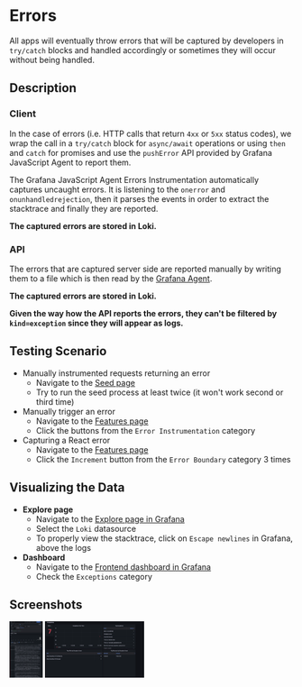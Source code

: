 # Errors

All apps will eventually throw errors that will be captured by developers in `try/catch` blocks and handled
accordingly or sometimes they will occur without being handled.

## Description

### Client

In the case of errors (i.e. HTTP calls that return `4xx` or `5xx` status codes), we wrap the call in a `try/catch` block
for `async/await` operations or using `then` and `catch` for promises and use the `pushError` API provided by Grafana
JavaScript Agent to report them.

The Grafana JavaScript Agent Errors Instrumentation automatically captures uncaught errors. It is listening to the `onerror`
and `onunhandledrejection`, then it parses the events in order to extract the stacktrace and finally they are reported.

**The captured errors are stored in Loki.**

### API

The errors that are captured server side are reported manually by writing them to a file which is then read by the
[Grafana Agent](https://github.com/grafana/agent).

**The captured errors are stored in Loki.**

**Given the way how the API reports the errors, they can't be filtered by `kind=exception` since they will appear as
logs.**

## Testing Scenario

- Manually instrumented requests returning an error
  - Navigate to the [Seed page](http://localhost:5173/seed)
  - Try to run the seed process at least twice (it won't work second or third time)
- Manually trigger an error
  - Navigate to the [Features page](http://localhost:5173/features)
  - Click the buttons from the `Error Instrumentation` category
- Capturing a React error
  - Navigate to the [Features page](http://localhost:5173/features)
  - Click the `Increment` button from the `Error Boundary` category 3 times

## Visualizing the Data

- **Explore page**
  - Navigate to the [Explore page in Grafana](http://localhost:3000/explore)
  - Select the `Loki` datasource
  - To properly view the stacktrace, click on `Escape newlines` in Grafana, above the logs
- **Dashboard**
  - Navigate to the [Frontend dashboard in Grafana](http://localhost:3000/dashboards?query=Frontend)
  - Check the `Exceptions` category

## Screenshots

[<img src="../assets/instrumentations/errorsViewExplore.png" alt="Viewing errors in Explore" height="100" />](../assets/instrumentations/errorsViewExplore.png)
[<img src="../assets/instrumentations/errorsViewDashboard.png" alt="Viewing errors in Dashboard" height="100" />](../assets/instrumentations/errorsViewDashboard.png)
